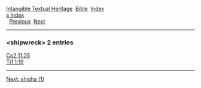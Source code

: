 [Intangible Textual Heritage](../../index)  [Bible](../index) 
[Index](index)   
[s Index](_s_)  
  [Previous](c10310)  [Next](c10312) 

------------------------------------------------------------------------

### &lt;shipwreck&gt; 2 entries

[Co2 11:25](../kjv/co2011.htm#025)  
[Ti1 1:19](../kjv/ti1001.htm#019)  

------------------------------------------------------------------------

[Next: shisha (1)](c10312)

